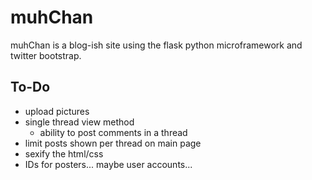 muhChan
=======
muhChan is a blog-ish site using the flask python microframework and twitter bootstrap.

To-Do
-----
- upload pictures
- single thread view method
  - ability to post comments in a thread
- limit posts shown per thread on main page
- sexify the html/css
- IDs for posters... maybe user accounts...
